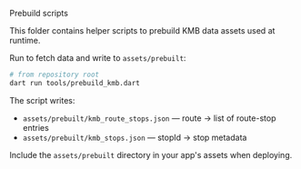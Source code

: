 Prebuild scripts

This folder contains helper scripts to prebuild KMB data assets used at runtime.

Run to fetch data and write to `assets/prebuilt`:

```bash
# from repository root
dart run tools/prebuild_kmb.dart
```

The script writes:
- `assets/prebuilt/kmb_route_stops.json` — route -> list of route-stop entries
- `assets/prebuilt/kmb_stops.json` — stopId -> stop metadata

Include the `assets/prebuilt` directory in your app's assets when deploying.
